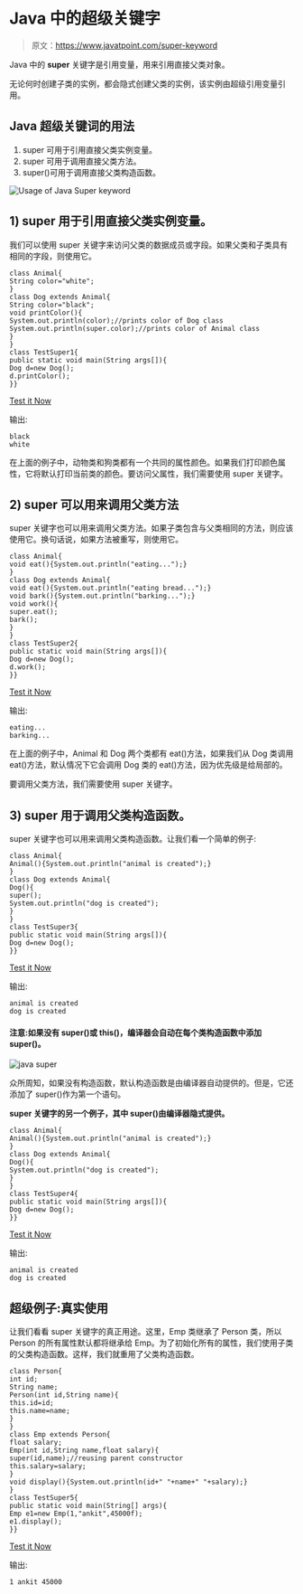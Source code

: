 # Java 中的超级关键字

> 原文：<https://www.javatpoint.com/super-keyword>

Java 中的 **super** 关键字是引用变量，用来引用直接父类对象。

无论何时创建子类的实例，都会隐式创建父类的实例，该实例由超级引用变量引用。

## Java 超级关键词的用法

1.  super 可用于引用直接父类实例变量。
2.  super 可用于调用直接父类方法。
3.  super()可用于调用直接父类构造函数。

![Usage of Java Super keyword](../img/4e9824eecba6b0ce19bbc1bdafe49200.png)

## 1) super 用于引用直接父类实例变量。

我们可以使用 super 关键字来访问父类的数据成员或字段。如果父类和子类具有相同的字段，则使用它。

```
class Animal{
String color="white";
}
class Dog extends Animal{
String color="black";
void printColor(){
System.out.println(color);//prints color of Dog class
System.out.println(super.color);//prints color of Animal class
}
}
class TestSuper1{
public static void main(String args[]){
Dog d=new Dog();
d.printColor();
}}

```

[Test it Now](https://www.javatpoint.com/opr/test.jsp?filename=TestSuper1)

输出:

```
black
white

```

在上面的例子中，动物类和狗类都有一个共同的属性颜色。如果我们打印颜色属性，它将默认打印当前类的颜色。要访问父属性，我们需要使用 super 关键字。

## 2) super 可以用来调用父类方法

super 关键字也可以用来调用父类方法。如果子类包含与父类相同的方法，则应该使用它。换句话说，如果方法被重写，则使用它。

```
class Animal{
void eat(){System.out.println("eating...");}
}
class Dog extends Animal{
void eat(){System.out.println("eating bread...");}
void bark(){System.out.println("barking...");}
void work(){
super.eat();
bark();
}
}
class TestSuper2{
public static void main(String args[]){
Dog d=new Dog();
d.work();
}}

```

[Test it Now](https://www.javatpoint.com/opr/test.jsp?filename=TestSuper2)

输出:

```
eating...
barking...

```

在上面的例子中，Animal 和 Dog 两个类都有 eat()方法，如果我们从 Dog 类调用 eat()方法，默认情况下它会调用 Dog 类的 eat()方法，因为优先级是给局部的。

要调用父类方法，我们需要使用 super 关键字。

## 3) super 用于调用父类构造函数。

super 关键字也可以用来调用父类构造函数。让我们看一个简单的例子:

```
class Animal{
Animal(){System.out.println("animal is created");}
}
class Dog extends Animal{
Dog(){
super();
System.out.println("dog is created");
}
}
class TestSuper3{
public static void main(String args[]){
Dog d=new Dog();
}}

```

[Test it Now](https://www.javatpoint.com/opr/test.jsp?filename=TestSuper3)

输出:

```
animal is created
dog is created

```

#### 注意:如果没有 super()或 this()，编译器会自动在每个类构造函数中添加 super()。

![java super](../img/5fbe94f3c5cd0293e8aca7cf3ebcc559.png)

众所周知，如果没有构造函数，默认构造函数是由编译器自动提供的。但是，它还添加了 super()作为第一个语句。

**super 关键字的另一个例子，其中 super()由编译器隐式提供。**

```
class Animal{
Animal(){System.out.println("animal is created");}
}
class Dog extends Animal{
Dog(){
System.out.println("dog is created");
}
}
class TestSuper4{
public static void main(String args[]){
Dog d=new Dog();
}}

```

[Test it Now](https://www.javatpoint.com/opr/test.jsp?filename=TestSuper4)

输出:

```
animal is created
dog is created

```

## 超级例子:真实使用

让我们看看 super 关键字的真正用途。这里，Emp 类继承了 Person 类，所以 Person 的所有属性默认都将继承给 Emp。为了初始化所有的属性，我们使用子类的父类构造函数。这样，我们就重用了父类构造函数。

```
class Person{
int id;
String name;
Person(int id,String name){
this.id=id;
this.name=name;
}
}
class Emp extends Person{
float salary;
Emp(int id,String name,float salary){
super(id,name);//reusing parent constructor
this.salary=salary;
}
void display(){System.out.println(id+" "+name+" "+salary);}
}
class TestSuper5{
public static void main(String[] args){
Emp e1=new Emp(1,"ankit",45000f);
e1.display();
}}

```

[Test it Now](https://www.javatpoint.com/opr/test.jsp?filename=TestSuper5)

输出:

```
1 ankit 45000

```